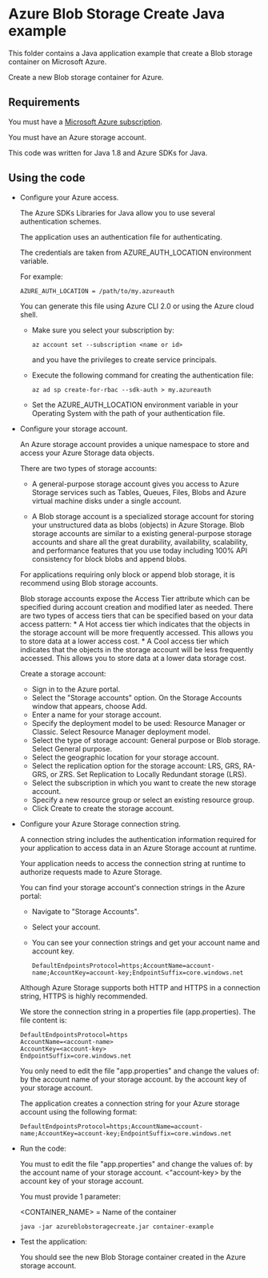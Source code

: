 # Azure Blob Storage Create Java example

This folder contains a Java application example that create a Blob storage container on Microsoft Azure.

Create a new Blob storage container for Azure.



## Requirements

You must have a [Microsoft Azure subscription](https://azure.microsoft.com/).

You must have an Azure storage account.

This code was written for Java 1.8 and Azure SDKs for Java.



## Using the code

* Configure your Azure access.

  The Azure SDKs Libraries for Java allow you to use several authentication schemes.

  The application uses an authentication file for authenticating.

  The credentials are taken from AZURE_AUTH_LOCATION environment variable.

  For example:
  
  ```
  AZURE_AUTH_LOCATION = /path/to/my.azureauth
  ```

  You can generate this file using Azure CLI 2.0 or using the Azure cloud shell.

  * Make sure you select your subscription by:

    ```
    az account set --subscription <name or id>
    ```

    and you have the privileges to create service principals.

  * Execute the following command for creating the authentication file:
  
    ```
    az ad sp create-for-rbac --sdk-auth > my.azureauth
    ```
  
  * Set the AZURE_AUTH_LOCATION environment variable in your Operating System with the path of your authentication file.

* Configure your storage account.

  An Azure storage account provides a unique namespace to store and access your Azure Storage data objects.
  
  There are two types of storage accounts:
  
    * A general-purpose storage account gives you access to Azure Storage services such as Tables, Queues, Files, Blobs and Azure virtual machine disks under a single account.
  
    * A Blob storage account is a specialized storage account for storing your unstructured data as blobs (objects) in Azure Storage.
      Blob storage accounts are similar to a existing general-purpose storage accounts and share all the great durability, availability,
      scalability, and performance features that you use today including 100% API consistency for block blobs and append blobs.

    For applications requiring only block or append blob storage, it is recommend using Blob storage accounts.

    Blob storage accounts expose the Access Tier attribute which can be specified during account creation and modified later as needed.
    There are two types of access tiers that can be specified based on your data access pattern:
      * A Hot access tier which indicates that the objects in the storage account will be more frequently accessed.
        This allows you to store data at a lower access cost.
      * A Cool access tier which indicates that the objects in the storage account will be less frequently accessed.
        This allows you to store data at a lower data storage cost.
  
  Create a storage account:
  
    * Sign in to the Azure portal.
    * Select the "Storage accounts" option. On the Storage Accounts window that appears, choose Add.
    * Enter a name for your storage account.
    * Specify the deployment model to be used: Resource Manager or Classic. Select Resource Manager deployment model.
    * Select the type of storage account: General purpose or Blob storage. Select General purpose.
    * Select the geographic location for your storage account. 
    * Select the replication option for the storage account: LRS, GRS, RA-GRS, or ZRS. Set Replication to Locally Redundant storage (LRS).
    * Select the subscription in which you want to create the new storage account.
    * Specify a new resource group or select an existing resource group. 
    * Click Create to create the storage account.
    
* Configure your Azure Storage connection string.

  A connection string includes the authentication information required for your application to access data in an Azure Storage account at runtime.

  Your application needs to access the connection string at runtime to authorize requests made to Azure Storage.

  You can find your storage account's connection strings in the Azure portal:
  
    * Navigate to "Storage Accounts".
    * Select your account.
    * You can see your connection strings and get your account name and account key.

      ```
      DefaultEndpointsProtocol=https;AccountName=account-name;AccountKey=account-key;EndpointSuffix=core.windows.net
      ```
  
  Although Azure Storage supports both HTTP and HTTPS in a connection string, HTTPS is highly recommended.

  We store the connection string in a properties file (app.properties). The file content is:
  
  ```
  DefaultEndpointsProtocol=https
  AccountName=<account-name>
  AccountKey=<account-key>
  EndpointSuffix=core.windows.net
  ```

  You only need to edit the file "app.properties" and change the values of:
    <account-name> by the account name of your storage account.
    <account-key>  by the account key of your storage account.
  
  The application creates a connection string for your Azure storage account using the following format:
  
  ```
  DefaultEndpointsProtocol=https;AccountName=account-name;AccountKey=account-key;EndpointSuffix=core.windows.net
  ```

* Run the code:

  You must to edit the file "app.properties" and change the values of:
    <account-name> by the account name of your storage account.
    <"account-key> by the account key of your storage account.

  You must provide 1 parameter:

  <CONTAINER_NAME> = Name of the container

  ```
  java -jar azureblobstoragecreate.jar container-example
  ```

* Test the application:

  You should see the new Blob Storage container created in the Azure storage account.
